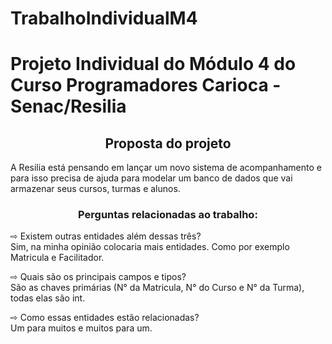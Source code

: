 # TrabalhoIndividualM4
<h1>Projeto Individual do Módulo 4 do Curso Programadores Carioca - Senac/Resilia</h1>

<h2 align = "center">Proposta do projeto </h2>

 <p>A Resilia está pensando em lançar um novo sistema de
acompanhamento e para isso precisa de ajuda para modelar um
banco de dados que vai armazenar seus cursos, turmas e alunos.</p>

<h3 align = "center"> Perguntas relacionadas ao trabalho:</h3>

⇨ Existem outras entidades além dessas três?<br>
Sim, na minha opinião colocaria mais entidades. Como por exemplo Matricula e Facilitador.<br>

⇨ Quais são os principais campos e tipos? <br>
 São as chaves primárias (N° da Matricula, N° do Curso e N° da Turma), todas elas são int.<br>

⇨ Como essas entidades estão relacionadas? <br>
Um para muitos e muitos para um.<br>


